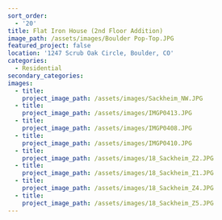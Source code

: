 ```yaml
---
sort_order:
  - '20'
title: Flat Iron House (2nd Floor Addition)
image_path: /assets/images/Boulder Pop-Top.JPG
featured_project: false
location: '1247 Scrub Oak Circle, Boulder, CO'
categories:
  - Residential
secondary_categories:
images:
  - title:
    project_image_path: /assets/images/Sackheim_NW.JPG
  - title:
    project_image_path: /assets/images/IMGP0413.JPG
  - title:
    project_image_path: /assets/images/IMGP0408.JPG
  - title:
    project_image_path: /assets/images/IMGP0410.JPG
  - title:
    project_image_path: /assets/images/18_Sackheim_Z2.JPG
  - title:
    project_image_path: /assets/images/18_Sackheim_Z1.JPG
  - title:
    project_image_path: /assets/images/18_Sackheim_Z4.JPG
  - title:
    project_image_path: /assets/images/18_Sackheim_Z5.JPG
---
```


